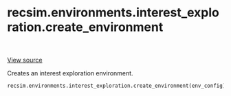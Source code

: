 <div itemscope itemtype="http://developers.google.com/ReferenceObject">
<meta itemprop="name" content="recsim.environments.interest_exploration.create_environment" />
<meta itemprop="path" content="Stable" />
</div>

# recsim.environments.interest_exploration.create_environment

<table class="tfo-notebook-buttons tfo-api" align="left">
</table>

<a target="_blank" href="https://github.com/google-research/recsim/environments/interest_exploration.py">View
source</a>

Creates an interest exploration environment.

```python
recsim.environments.interest_exploration.create_environment(env_config)
```

<!-- Placeholder for "Used in" -->
